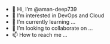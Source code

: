 - 👋 Hi, I’m @aman-deep739
- 👀 I’m interested in DevOps and Cloud
- 🌱 I’m currently learning ...
- 💞️ I’m looking to collaborate on ...
- 📫 How to reach me ...

<!---
aman-deep739/aman-deep739 is a ✨ special ✨ repository because its `README.md` (this file) appears on your GitHub profile.
You can click the Preview link to take a look at your changes.
--->
